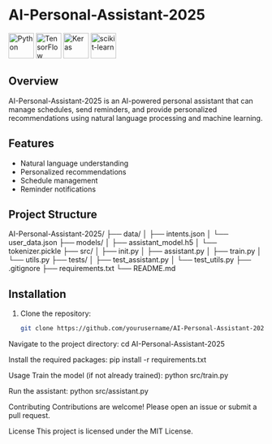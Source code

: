 # AI-Personal-Assistant-2025

<img src="https://www.python.org/static/community_logos/python-logo.png" alt="Python" width="50" height="50">
<img src="https://www.tensorflow.org/images/tf_logo_social.png" alt="TensorFlow" width="50" height="50">
<img src="https://upload.wikimedia.org/wikipedia/commons/a/ae/Keras_logo.svg" alt="Keras" width="50" height="50">
<img src="https://upload.wikimedia.org/wikipedia/commons/0/05/Scikit_learn_logo_small.svg" alt="scikit-learn" width="50" height="50">

## Overview
AI-Personal-Assistant-2025 is an AI-powered personal assistant that can manage schedules, send reminders, and provide personalized recommendations using natural language processing and machine learning.

## Features
- Natural language understanding
- Personalized recommendations
- Schedule management
- Reminder notifications

## Project Structure

AI-Personal-Assistant-2025/ ├── data/ │ ├── intents.json │ └── user_data.json ├── models/ │ ├── assistant_model.h5 │ └── tokenizer.pickle ├── src/ │ ├── init.py │ ├── assistant.py │ ├── train.py │ └── utils.py ├── tests/ │ ├── test_assistant.py │ └── test_utils.py ├── .gitignore ├── requirements.txt └── README.md


## Installation
1. Clone the repository:
   ```bash
   git clone https://github.com/yourusername/AI-Personal-Assistant-2025.git

Navigate to the project directory:
cd AI-Personal-Assistant-2025

Install the required packages:
pip install -r requirements.txt

Usage
Train the model (if not already trained):
python src/train.py

Run the assistant:
python src/assistant.py

Contributing
Contributions are welcome! Please open an issue or submit a pull request.

License
This project is licensed under the MIT License.
